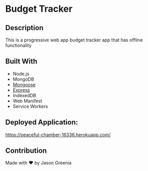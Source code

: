 # Budget Tracker

## Description
This is a progressive web app budget tracker app that has offline functionality

## Built With
* Node.js
* MongoDB
* [Mongoose](https://www.npmjs.com/package/mongoose)
* [Express](https://www.npmjs.com/package/express)
* IndexedDB
* Web Manifest
* Service Workers

## Deployed Application:
https://peaceful-chamber-16336.herokuapp.com/

## Contribution
Made with ❤️ by Jason Greenia